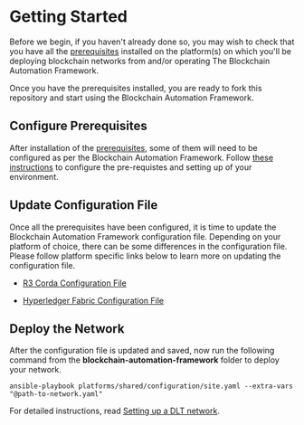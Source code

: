 Getting Started
===============

Before we begin, if you haven't already done so, you may wish to check that
you have all the [prerequisites](prerequisites) installed on the platform(s)
on which you'll be deploying blockchain networks from and/or operating
The Blockchain Automation Framework.

Once you have the prerequisites installed, you are ready to fork this repository and start using the Blockchain Automation Framework. 

## Configure Prerequisites
After installation of the [prerequisites](./prerequisites.md), some of them will need to be configured as per the Blockchain Automation Framework. Follow [these instructions](./operations/configure_prerequisites.md) to configure the pre-requistes and setting up of your environment.

## Update Configuration File
Once all the prerequisites have been configured, it is time to update the Blockchain Automation Framework configuration file. Depending on your platform of choice, there can be some differences in the configuration file. Please follow platform specific links below to learn more on updating the configuration file.
* [R3 Corda Configuration File](./operations/corda_networkyaml.md)

* [Hyperledger Fabric Configuration File](./operations/fabric_networkyaml.md)


## Deploy the Network

After the configuration file is updated and saved, now run the following command from the **blockchain-automation-framework** folder to deploy your network.

```
ansible-playbook platforms/shared/configuration/site.yaml --extra-vars "@path-to-network.yaml"
```
For detailed instructions, read [Setting up a DLT network](./operations/setting_dlt.md).